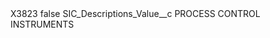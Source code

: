 <?xml version="1.0" encoding="UTF-8"?>
<CustomMetadata xmlns="http://soap.sforce.com/2006/04/metadata" xmlns:xsi="http://www.w3.org/2001/XMLSchema-instance" xmlns:xsd="http://www.w3.org/2001/XMLSchema">
    <label>X3823</label>
    <protected>false</protected>
    <values>
        <field>SIC_Descriptions_Value__c</field>
        <value xsi:type="xsd:string">PROCESS CONTROL INSTRUMENTS</value>
    </values>
</CustomMetadata>
